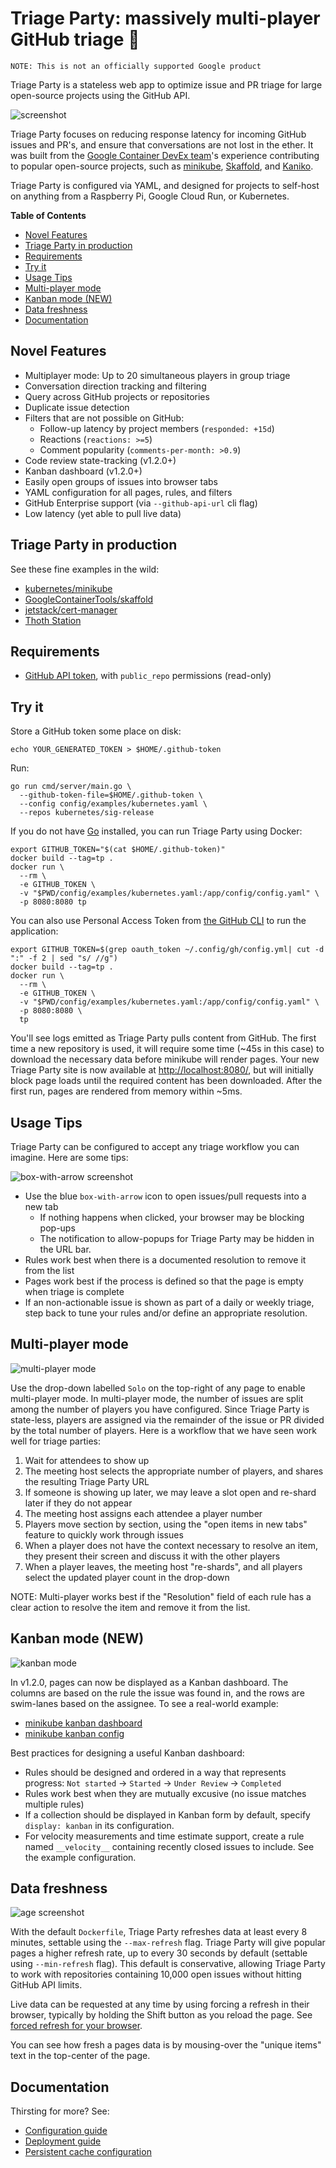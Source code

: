 # Triage Party: massively multi-player GitHub triage 🎉

`NOTE: This is not an officially supported Google product`

Triage Party is a stateless web app to optimize issue and PR triage for large open-source projects using the GitHub API.

![screenshot](docs/images/screenshot.png)

Triage Party focuses on reducing response latency for incoming GitHub issues and PR's, and ensure that conversations are not lost in the ether. It was built from the [Google Container DevEx team](https://github.com/GoogleContainerTools)'s experience contributing to popular open-source projects, such as [minikube](https://github.com/kubernetes/minikube), [Skaffold](https://github.com/GoogleContainerTools/skaffold/), and [Kaniko](https://github.com/GoogleContainerTools/kaniko/).

Triage Party is configured via YAML, and designed for projects to self-host on anything from a Raspberry Pi, Google Cloud Run, or Kubernetes.

<!-- START doctoc generated TOC please keep comment here to allow auto update -->
<!-- DON'T EDIT THIS SECTION, INSTEAD RE-RUN doctoc TO UPDATE -->
**Table of Contents**

- [Novel Features](#novel-features)
- [Triage Party in production](#triage-party-in-production)
- [Requirements](#requirements)
- [Try it](#try-it)
- [Usage Tips](#usage-tips)
- [Multi-player mode](#multi-player-mode)
- [Kanban mode (NEW)](#kanban-mode-new)
- [Data freshness](#data-freshness)
- [Documentation](#documentation)

<!-- END doctoc generated TOC please keep comment here to allow auto update -->

## Novel Features

* Multiplayer mode: Up to 20 simultaneous players in group triage
* Conversation direction tracking and filtering
* Query across GitHub projects or repositories
* Duplicate issue detection
* Filters that are not possible on GitHub:
  * Follow-up latency by project members (`responded: +15d`)
  * Reactions (`reactions: >=5`)
  * Comment popularity (`comments-per-month: >0.9`)
* Code review state-tracking (v1.2.0+)
* Kanban dashboard (v1.2.0+)
* Easily open groups of issues into browser tabs
* YAML configuration for all pages, rules, and filters
* GitHub Enterprise support (via `--github-api-url` cli flag)
* Low latency (yet able to pull live data)

## Triage Party in production

See these fine examples in the wild:

* [kubernetes/minikube](http://tinyurl.com/mk-tparty)
* [GoogleContainerTools/skaffold](http://tinyurl.com/skaffold-tparty)
* [jetstack/cert-manager](https://triage.build-infra.jetstack.net/)
* [Thoth Station](https://triage-party.thoth-station.ninja/)

## Requirements

* [GitHub API token](https://help.github.com/en/articles/creating-a-personal-access-token-for-the-command-line), with `public_repo` permissions (read-only)

## Try it

Store a GitHub token some place on disk:

`echo YOUR_GENERATED_TOKEN > $HOME/.github-token`

Run:

```shell
go run cmd/server/main.go \
  --github-token-file=$HOME/.github-token \
  --config config/examples/kubernetes.yaml \
  --repos kubernetes/sig-release
```

If you do not have [Go](https://golang.org/) installed, you can run Triage Party using Docker:

```shell
export GITHUB_TOKEN="$(cat $HOME/.github-token)"
docker build --tag=tp .
docker run \
  --rm \
  -e GITHUB_TOKEN \
  -v "$PWD/config/examples/kubernetes.yaml:/app/config/config.yaml" \
  -p 8080:8080 tp
```

You can also use Personal Access Token from [the GitHub CLI](https://github.com/cli/cli) to run the application:
```shell
export GITHUB_TOKEN=$(grep oauth_token ~/.config/gh/config.yml| cut -d ":" -f 2 | sed "s/ //g")
docker build --tag=tp .
docker run \
  --rm \
  -e GITHUB_TOKEN \
  -v "$PWD/config/examples/kubernetes.yaml:/app/config/config.yaml" \
  -p 8080:8080 \
  tp
```

You'll see logs emitted as Triage Party pulls content from GitHub. The first time a new repository is used, it will require some time (~45s in this case) to download the necessary data before minikube will render pages. Your new Triage Party site is now available at [http://localhost:8080/](http://localhost:8080/), but will initially block page loads until the required content has been downloaded. After the first run, pages are rendered from memory within ~5ms.

## Usage Tips

Triage Party can be configured to accept any triage workflow you can imagine. Here are some tips:

![box-with-arrow screenshot](docs/images/open-tab.png)

* Use the blue `box-with-arrow` icon to open issues/pull requests into a new tab
  * If nothing happens when clicked, your browser may be blocking pop-ups
  * The notification to allow-popups for Triage Party may be hidden in the URL bar.
* Rules work best when there is a documented resolution to remove it from the list
* Pages work best if the process is defined so that the page is empty when triage is complete
* If an non-actionable issue is shown as part of a daily or weekly triage, step back to tune your rules and/or define an appropriate resolution.

## Multi-player mode

![multi-player mode](docs/images/multiplayer.png)

Use the drop-down labelled `Solo` on the top-right of any page to enable multi-player mode. In multi-player mode, the number of issues are split among the number of players you have configured. Since Triage Party is state-less, players are assigned via the remainder of the issue or PR divided by the total number of players. Here is a workflow that we have seen work well for triage parties:

1. Wait for attendees to show up
1. The meeting host selects the appropriate number of players, and shares the resulting Triage Party URL
1. If someone is showing up later, we may leave a slot open and re-shard later if they do not appear
1. The meeting host assigns each attendee a player number
1. Players move section by section, using the "open items in new tabs" feature to quickly work through issues
1. When a player does not have the context necessary to resolve an item, they present their screen and discuss it with the other players
1. When a player leaves, the meeting host "re-shards", and all players select the updated player count in the drop-down

NOTE: Multi-player works best if the "Resolution" field of each rule has a clear action to resolve the item and remove it from the list.

## Kanban mode (NEW)

![kanban mode](docs/images/kanban.png)

In v1.2.0, pages can now be displayed as a Kanban dashboard. The columns are based on the rule the issue was found in, and the rows are swim-lanes based on the assignee. To see a real-world example:

* [minikube kanban dashboard](http://tinyurl.com/minikube-kanban)
* [minikube kanban config](https://github.com/google/triage-party/blob/569782c961d66468e0def2d4f8b54acd104b02f4/config/examples/minikube.yaml#L111)

Best practices for designing a useful Kanban dashboard:

* Rules should be designed and ordered in a way that represents progress: `Not started` -> `Started` -> `Under Review` -> `Completed`
* Rules work best when they are mutually excusive (no issue matches multiple rules)
* If a collection should be displayed in Kanban form by default, specify `display: kanban` in its configuration.
* For velocity measurements and time estimate support, create a rule named `__velocity__` containing recently closed issues to include. See the example configuration.

## Data freshness

![age screenshot](docs/images/age.png)

With the default `Dockerfile`, Triage Party refreshes data at least every 8 minutes, settable using the `--max-refresh` flag. Triage Party will give popular pages a higher refresh rate, up to every 30 seconds by default (settable using `--min-refresh` flag). This default is conservative, allowing Triage Party to work with repositories containing 10,000 open issues without hitting GitHub API limits.

Live data can be requested at any time by using forcing a refresh in their browser, typically by holding the Shift button as you reload the page. See   [forced refresh for your browser](https://en.wikipedia.org/wiki/Wikipedia:Bypass_your_cache#Bypassing_cache).

You can see how fresh a pages data is by mousing-over the "unique items" text in the top-center of the page.

## Documentation

Thirsting for more? See:

* [Configuration guide](docs/config.md)
* [Deployment guide](docs/deploy.md)
* [Persistent cache configuration](docs/persist.md)
